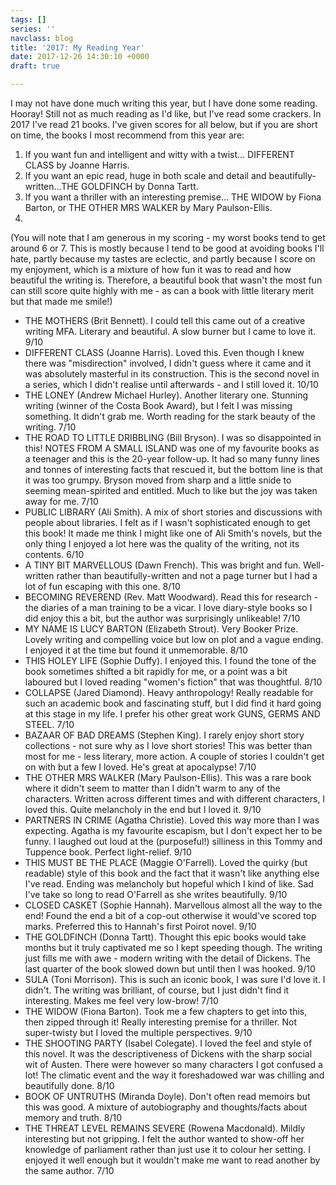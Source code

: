 ```yaml
---
tags: []
series: ''
navclass: blog
title: '2017: My Reading Year'
date: 2017-12-26 14:30:10 +0000
draft: true

---
```

I may not have done much writing this year, but I have done some reading. Hooray! Still not as much reading as I'd like, but I've read some crackers. In 2017 I've read 21 books. I've given scores for all below, but if you are short on time, the books I most recommend from this year are:

1. If you want fun and intelligent and witty with a twist... DIFFERENT CLASS by Joanne Harris. 
2. If you want an epic read, huge in both scale and detail and beautifully-written...THE GOLDFINCH by Donna Tartt. 
3. If you want a thriller with an interesting premise... THE WIDOW by Fiona Barton, or THE OTHER MRS WALKER  by Mary Paulson-Ellis.
4. 

  
\(You will note that I am generous in my scoring - my worst books tend to get around 6 or 7. This is mostly because I tend to be good at avoiding books I'll hate, partly because my tastes are eclectic, and partly because I score on my enjoyment, which is a mixture of how fun it was to read and how beautiful the writing is. Therefore, a beautiful book that wasn't the most fun can still score quite highly with me - as can a book with little literary merit but that made me smile!)

* THE MOTHERS (Brit Bennett). I could tell this came out of a creative writing MFA. Literary and beautiful. A slow burner but I came to love it. 9/10
* DIFFERENT CLASS (Joanne Harris). Loved this. Even though I knew there was "misdirection" involved, I didn't guess where it came and it was absolutely masterful in its construction. This is the second novel in a series, which I didn't realise until afterwards - and I still loved it. 10/10
* THE LONEY (Andrew Michael Hurley). Another literary one. Stunning writing (winner of the Costa Book Award), but I felt I was missing something. It didn't grab me. Worth reading for the stark beauty of the writing. 7/10
* THE ROAD TO LITTLE DRIBBLING (Bill Bryson). I was so disappointed in this! NOTES FROM A SMALL ISLAND was one of my favourite books as a teenager and this is the 20-year follow-up. It had so many funny lines and tonnes of interesting facts that rescued it, but the bottom line is that it was too grumpy. Bryson moved from sharp and a little snide to seeming mean-spirited and entitled. Much to like but the joy was taken away for me. 7/10
* PUBLIC LIBRARY (Ali Smith). A mix of short stories and discussions with people about libraries. I felt as if I wasn't sophisticated enough to get this book! It made me think I might like one of Ali Smith's novels, but the only thing I enjoyed a lot here was the quality of the writing, not its contents. 6/10
* A TINY BIT MARVELLOUS (Dawn French). This was bright and fun. Well-written rather than beautifully-written and not a page turner but I had a lot of fun escaping with this one. 8/10
* BECOMING REVEREND (Rev. Matt Woodward). Read this for research - the diaries of a man training to be a vicar. I love diary-style books so I did enjoy this a bit, but the author was surprisingly unlikeable! 7/10
* MY NAME IS LUCY BARTON (Elizabeth Strout). Very Booker Prize. Lovely writing and compelling voice but low on plot and a vague ending. I enjoyed it at the time but found it unmemorable. 8/10
* THIS HOLEY LIFE (Sophie Duffy). I enjoyed this. I found the tone of the book sometimes shifted a bit rapidly for me, or a point was a bit laboured but I loved reading "women's fiction" that was thoughtful. 8/10
* COLLAPSE (Jared Diamond). Heavy anthropology! Really readable for such an academic book and fascinating stuff, but I did find it hard going at this stage in my life. I prefer his other great work GUNS, GERMS AND STEEL. 7/10
* BAZAAR OF BAD DREAMS (Stephen King). I rarely enjoy short story collections - not sure why as I love short stories! This was better than most for me - less literary, more action. A couple of stories I couldn't get on with but a few I loved. He's great at apocalypse! 7/10
* THE OTHER MRS WALKER (Mary Paulson-Ellis). This was a rare book where it didn't seem to matter than I didn't warm to any of the characters. Written across different times and with different characters, I loved this. Quite melancholy in the end but I loved it. 9/10
* PARTNERS IN CRIME (Agatha Christie). Loved this way more than I was expecting. Agatha is my favourite escapism, but I don't expect her to be funny. I laughed out loud at the (purposeful!) silliness in this Tommy and Tuppence book. Perfect light-relief. 9/10
* THIS MUST BE THE PLACE (Maggie O'Farrell). Loved the quirky (but readable) style of this book and the fact that it wasn't like anything else I've read. Ending was melancholy but hopeful which I kind of like. Sad I've take so long to read O'Farrell as she writes beautifully. 9/10
* CLOSED CASKET (Sophie Hannah). Marvellous almost all the way to the end! Found the end a bit of a cop-out otherwise it would've scored top marks. Preferred this to Hannah's first Poirot novel. 9/10
* THE GOLDFINCH (Donna Tartt). Thought this epic books would take months but it truly captivated me so I kept speeding though. The writing just fills me with awe - modern writing with the detail of Dickens. The last quarter of the book slowed down but until then I was hooked. 9/10
* SULA (Toni Morrison). This is such an iconic book, I was sure I'd love it. I didn't. The writing was brilliant, of course, but I just didn't find it interesting. Makes me feel very low-brow! 7/10
* THE WIDOW (Fiona Barton). Took me a few chapters to get into this, then zipped through it! Really interesting premise for a thriller. Not super-twisty but I loved the multiple perspectives. 9/10
* THE SHOOTING PARTY (Isabel Colegate). I loved the feel and style of this novel. It was the descriptiveness of Dickens with the sharp social wit of Austen. There were however so many characters I got confused a lot! The climatic event and the way it foreshadowed war was chilling and beautifully done. 8/10
* BOOK OF UNTRUTHS (Miranda Doyle). Don't often read memoirs but this was good. A mixture of autobiography and thoughts/facts about memory and truth. 8/10
* THE THREAT LEVEL REMAINS SEVERE (Rowena Macdonald). Mildly interesting but not gripping. I felt the author wanted to show-off her knowledge of parliament rather than just use it to colour her setting. I enjoyed it well enough but it wouldn't make me want to read another by the same author. 7/10